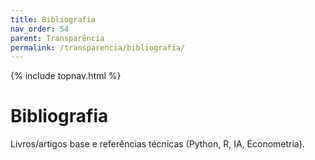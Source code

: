 ```yaml
---
title: Bibliografia
nav_order: 54
parent: Transparência
permalink: /transparencia/bibliografia/
---
```


{% include topnav.html %}

# Bibliografia
Livros/artigos base e referências técnicas (Python, R, IA, Econometria).
